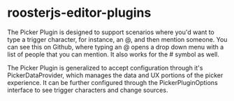 # roosterjs-editor-plugins

The Picker Plugin is designed to support scenarios where you'd want to type a trigger character, for instance, an @, and then mention someone. You can see this on Github, where typing an @ opens a drop down menu with a list of people that you can mention. It also works for the # symbol as well.

The Picker Plugin is generalized to accept configuration through it's PickerDataProvider, which manages the data and UX portions of the picker experience. It can be further configured through the PickerPluginOptions interface to see trigger characters and change sources.
